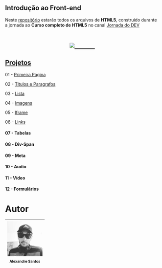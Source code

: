 ## Introdução ao Front-end

Neste [repositório](https://github.com/AlexandreSantosAL91/introducao-ao-front-end/tree/main/projetos/modulo-01) estarão todos os arquivos de **HTML5**, construido durante a jornada ao **Curso completo de HTML5** no canal [Jornada do DEV](https://jornadadodev.com.br/cursos/curso-completo-de-html5) 

<h1 img align="center">
    <a href="https://jornadadodev.com.br/cursos/curso-completo-de-html5">
    <img height="300" src="https://user-images.githubusercontent.com/78920317/196547047-42ba4eab-1bde-4bd6-9229-dee2c1c33681.png"/>
    &nbsp;&nbsp;&nbsp;&nbsp;&nbsp;&nbsp;&nbsp;&nbsp;&nbsp;</a>
</h1>

## [Projetos](https://github.com/AlexandreSantosAL91/introducao-ao-front-end/tree/main/projetos/modulo-01)

01 - [Primeira Página](https://github.com/AlexandreSantosAL91/introducao-ao-front-end/blob/main/projetos/modulo-01/01-primeirapagina.html)

02 - [Titulos e Paragrafos](https://github.com/AlexandreSantosAL91/introducao-ao-front-end/blob/main/projetos/modulo-01/02-tituloseparagrafos.html)

03 - [Lista](https://github.com/AlexandreSantosAL91/introducao-ao-front-end/blob/main/projetos/modulo-01/03-lista.html)

04 - [Imagens](https://github.com/AlexandreSantosAL91/introducao-ao-front-end/blob/main/projetos/modulo-01/04-imagens.html)

05 - [Iframe](https://github.com/AlexandreSantosAL91/introducao-ao-front-end/blob/main/projetos/modulo-01/05-iframe.html)

06 - [Links](https://github.com/AlexandreSantosAL91/introducao-ao-front-end/blob/main/projetos/modulo-01/06-links.html) 

<h4>07 - Tabelas </h4>

<h4>08 - Div-Span </h4>

<h4>09 - Meta </h4>

<h4>10 - Audio </h4>

<h4>11 - Vídeo </h4>

<h4>12 - Formulários </h4>

# Autor

| [<img src="https://github.com/AlexandreSantosAL91/introducao-ao-front-end/blob/main/img/autor.jpg" width=115><br><sub>Alexandre Santos</sub>](github.com/AlexandreSantosAL91) | 
| :---: |
